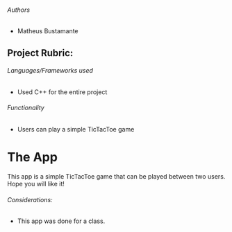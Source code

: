 ###### Authors
* Matheus Bustamante

## Project Rubric:

###### Languages/Frameworks used 
*  Used C++ for the entire project

###### Functionality
*  Users can play a simple TicTacToe game

# The App

This app is a simple TicTacToe game that can be played between two users. Hope you will like it!

###### Considerations:

* This app was done for a class. 
